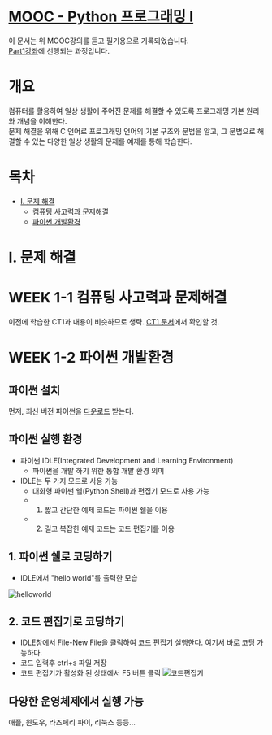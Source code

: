# [MOOC - Python 프로그래밍 Ⅰ](https://pabi.smartlearn.io/courses/course-v1:POSTECH+DSC105+P2001/course/)  
이 문서는 위 MOOC강의를 듣고 필기용으로 기록되었습니다.  
[Part1강좌](https://github.com/jdaun/TIL/blob/master/MOOC/CS_part1.md)에 선행되는 과정입니다.

# 개요
컴퓨터를 활용하여 일상 생활에 주어진 문제를 해결할 수 있도록 프로그래밍 기본 원리와 개념을 이해한다.  
문제 해결을 위해 C 언어로 프로그래밍 언어의 기본 구조와 문법을 알고, 그 문법으로 해결할 수 있는 다양한 일상 생활의 문제를 예제를 통해 학습한다.  

# 목차
* [Ⅰ. 문제 해결](#ⅰ-문제-해결)
  * [컴퓨팅 사고력과 문제해결](#week-1-1-컴퓨팅-사고력과-문제해결)
  * [파이썬 개발환경](#week-1-2-파이썬-개발환경)
  
# Ⅰ. 문제 해결  
# WEEK 1-1 컴퓨팅 사고력과 문제해결
이전에 학습한 CT1과 내용이 비슷하므로 생략. [CT1 문서](https://github.com/jdaun/TIL/blob/master/MOOC/CS_part1.md#week-1-1-%EB%AC%B8%EC%A0%9C-%ED%95%B4%EA%B2%B0problem-solving)에서 확인할 것.

# WEEK 1-2 파이썬 개발환경
## 파이썬 설치
먼저, 최신 버전 파이썬을 [다운로드](https://www.python.org/downloads/) 받는다.

## 파이썬 실행 환경
* 파이썬 IDLE(Integrated Development and Learning Environment)
  * 파이썬을 개발 하기 위한 통합 개발 환경 의미
* IDLE는 두 가지 모드로 사용 가능
  * 대화형 파이썬 쉘(Python Shell)과 편집기 모드로 사용 가능
  * 1. 짧고 간단한 예제 코드는 파이썬 쉘을 이용
  * 2. 길고 복잡한 예제 코드는 코드 편집기를 이용
## 1. 파이썬 쉘로 코딩하기  
* IDLE에서 "hello world"를 출력한 모습  

![helloworld](https://github.com/jdaun/TIL/blob/master/MOOC/img/python_helloworld.PNG)  

## 2. 코드 편집기로 코딩하기  
* IDLE창에서 File-New File을 클릭하여 코드 편집기 실행한다. 여기서 바로 코딩 가능하다.  
* 코드 입력후 ctrl+s 파일 저장
* 코드 편집기가 활성화 된 상태에서 F5 버튼 클릭
![코드편집기](https://github.com/jdaun/TIL/blob/master/MOOC/img/python_shell.PNG)

## 다양한 운영체제에서 실행 가능
애플, 윈도우, 라즈페리 파이, 리눅스 등등...  
